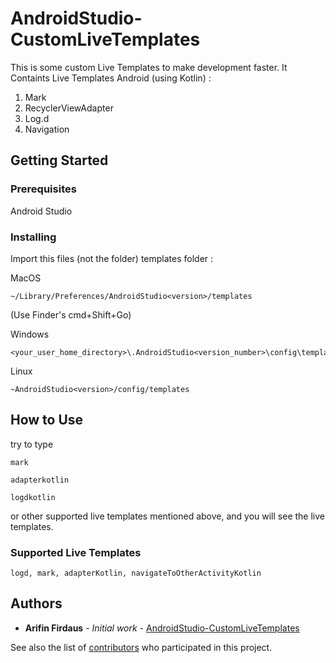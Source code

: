 # AndroidStudio-CustomLiveTemplates

This is some custom Live Templates to make development faster. It Containts Live Templates Android (using Kotlin) : 
1. Mark
2. RecyclerViewAdapter
3. Log.d
4. Navigation

## Getting Started

### Prerequisites

Android Studio

### Installing

Import this files (not the folder) templates folder :

MacOS 
```
~/Library/Preferences/AndroidStudio<version>/templates
```
(Use Finder's cmd+Shift+Go)

Windows
```
<your_user_home_directory>\.AndroidStudio<version_number>\config\templates
```

Linux
```
~AndroidStudio<version>/config/templates
```

## How to Use

try to type 
```
mark
```
```
adapterkotlin
```
```
logdkotlin
```

or other supported live templates mentioned above, and you will see the live templates.


### Supported Live Templates
```
logd, mark, adapterKotlin, navigateToOtherActivityKotlin
```

## Authors

* **Arifin Firdaus** - *Initial work* - [AndroidStudio-CustomLiveTemplates](https://github.com/arifinfrds/AndroidStudio-CustomLiveTemplates)

See also the list of [contributors](https://github.com/arifinfrds/AndroidStudio-CustomLiveTemplates/contributors) who participated in this project.
